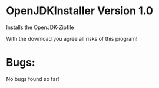 # OpenJDKInstaller Version 1.0
Installs the OpenJDK-Zipfile

With the download you agree all risks of this program!

# Bugs:
No bugs found so far!

